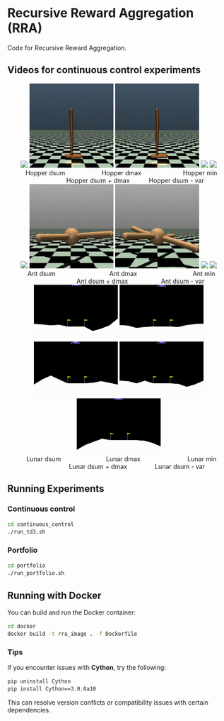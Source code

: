 # Recursive Reward Aggregation (RRA)

Code for Recursive Reward Aggregation.


## Videos for continuous control experiments

<div align="center">
  <img src="video/Hopper_dsum.gif" width="190">
  <img src="video/Hopper_dmax.gif" width="190">
  <img src="video/Hopper_min.gif" width="190">
  <img src="video/Hopper_dsum_dmax.gif" width="190">
  <img src="video/Hopper_dsum_var.gif" width="190">
  <br>
  &nbsp;&nbsp
  Hopper dsum &nbsp;&nbsp;&nbsp;&nbsp;&nbsp;&nbsp;&nbsp;&nbsp;&nbsp;&nbsp;&nbsp;&nbsp;&nbsp;&nbsp;&nbsp;&nbsp;&nbsp;&nbsp;&nbsp
  Hopper dmax &nbsp;&nbsp;&nbsp;&nbsp;&nbsp;&nbsp;&nbsp;&nbsp;&nbsp;&nbsp;&nbsp;&nbsp;&nbsp;&nbsp;&nbsp;&nbsp;&nbsp;&nbsp;&nbsp;&nbsp;&nbsp;&nbsp
  Hopper min &nbsp;&nbsp;&nbsp;&nbsp;&nbsp;&nbsp;&nbsp;&nbsp;&nbsp;&nbsp;&nbsp;&nbsp;&nbsp;&nbsp;&nbsp;&nbsp;&nbsp;&nbsp
  Hopper dsum + dmax &nbsp;&nbsp;&nbsp;&nbsp;&nbsp;&nbsp;&nbsp;&nbsp;&nbsp
  Hopper dsum - var
</div>


<div align="center">
  <img src="video/Ant_dsum.gif" width="190">
  <img src="video/Ant_dmax.gif" width="190">
  <img src="video/Ant_min.gif" width="190">
  <img src="video/Ant_dsum_dmax.gif" width="190">
  <img src="video/Ant_dsum_var.gif" width="190">
  <br>
  &nbsp;&nbsp
  Ant dsum &nbsp;&nbsp;&nbsp;&nbsp;&nbsp;&nbsp;&nbsp;&nbsp;&nbsp;&nbsp;&nbsp;&nbsp;&nbsp;&nbsp;&nbsp;&nbsp;&nbsp;&nbsp;&nbsp;&nbsp;&nbsp;&nbsp;&nbsp;&nbsp;&nbsp;&nbsp;&nbsp;&nbsp;&nbsp
  Ant dmax &nbsp;&nbsp;&nbsp;&nbsp;&nbsp;&nbsp;&nbsp;&nbsp;&nbsp;&nbsp;&nbsp;&nbsp;&nbsp;&nbsp;&nbsp;&nbsp;&nbsp;&nbsp;&nbsp;&nbsp;&nbsp;&nbsp;&nbsp;&nbsp;&nbsp;&nbsp;&nbsp;&nbsp;&nbsp;&nbsp
  Ant min &nbsp;&nbsp;&nbsp;&nbsp;&nbsp;&nbsp;&nbsp;&nbsp;&nbsp;&nbsp;&nbsp;&nbsp;&nbsp;&nbsp;&nbsp;&nbsp;&nbsp;&nbsp;&nbsp;&nbsp;&nbsp;&nbsp;&nbsp;&nbsp
  Ant dsum + dmax &nbsp;&nbsp;&nbsp;&nbsp;&nbsp;&nbsp;&nbsp;&nbsp;&nbsp;&nbsp;&nbsp;&nbsp;&nbsp;&nbsp;&nbsp;&nbsp;&nbsp
  Ant dsum - var
</div>


<div align="center">
  <img src="video/Lunar_dsum.gif" width="190">
  <img src="video/Lunar_dmax.gif" width="190">
  <img src="video/Lunar_min.gif" width="190">
  <img src="video/Lunar_dsum_dmax.gif" width="190">
  <img src="video/Lunar_dsum_var.gif" width="190">
  <br>
  &nbsp;&nbsp
  Lunar dsum &nbsp;&nbsp;&nbsp;&nbsp;&nbsp;&nbsp;&nbsp;&nbsp;&nbsp;&nbsp;&nbsp;&nbsp;&nbsp;&nbsp;&nbsp;&nbsp;&nbsp;&nbsp;&nbsp;&nbsp;&nbsp;&nbsp;&nbsp;&nbsp
  Lunar dmax &nbsp;&nbsp;&nbsp;&nbsp;&nbsp;&nbsp;&nbsp;&nbsp;&nbsp;&nbsp;&nbsp;&nbsp;&nbsp;&nbsp;&nbsp;&nbsp;&nbsp;&nbsp;&nbsp;&nbsp;&nbsp;&nbsp;&nbsp;&nbsp;&nbsp
  Lunar min &nbsp;&nbsp;&nbsp;&nbsp;&nbsp;&nbsp;&nbsp;&nbsp;&nbsp;&nbsp;&nbsp;&nbsp;&nbsp;&nbsp;&nbsp;&nbsp;&nbsp;&nbsp;&nbsp;&nbsp
  Lunar dsum + dmax &nbsp;&nbsp;&nbsp;&nbsp;&nbsp;&nbsp;&nbsp;&nbsp;&nbsp;&nbsp;&nbsp;&nbsp;&nbsp;&nbsp
  Lunar dsum - var
</div>



## Running Experiments

### Continuous control
```sh
cd continuous_control
./run_td3.sh
```

### Portfolio
```sh
cd portfolio
./run_portfolio.sh
```


## Running with Docker
You can build and run the Docker container:
```sh
cd docker
docker build -t rra_image . -f Dockerfile 
```
### **Tips**
If you encounter issues with **Cython**, try the following:
```sh
pip uninstall Cython
pip install Cython==3.0.0a10
```
This can resolve version conflicts or compatibility issues with certain dependencies.
